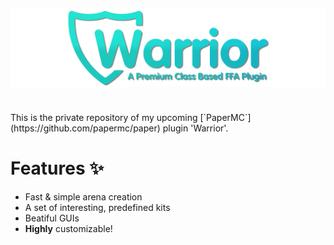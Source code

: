 ![Warrior Plugin Logo](assets/warrior_logo.png?raw=true "Warrior Logo")
<br>
---
<br>
This is the private repository of my upcoming [`PaperMC`](https://github.com/papermc/paper) plugin 'Warrior'. 

# Features ✨
- Fast & simple arena creation
- A set of interesting, predefined kits 
- Beatiful GUIs
- **Highly** customizable!
